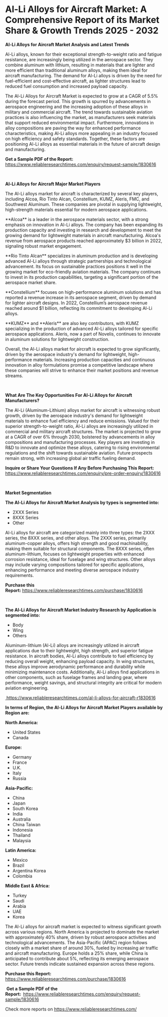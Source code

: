 <p><h1>Al-Li Alloys for Aircraft Market: A Comprehensive Report of its Market Share & Growth Trends 2025 - 2032</h1></p><p><strong>Al-Li Alloys for Aircraft Market Analysis and Latest Trends</strong></p>
<p><p>Al-Li alloys, known for their exceptional strength-to-weight ratio and fatigue resistance, are increasingly being utilized in the aerospace sector. They combine aluminum with lithium, resulting in materials that are lighter and more efficient than traditional aluminum alloys, making them ideal for aircraft manufacturing. The demand for Al-Li alloys is driven by the need for fuel-efficient and cost-effective aircraft, as lighter structures lead to reduced fuel consumption and increased payload capacity.</p><p>The Al-Li Alloys for Aircraft Market is expected to grow at a CAGR of 5.5% during the forecast period. This growth is spurred by advancements in aerospace engineering and the increasing adoption of these alloys in military and commercial aircraft. The trend towards sustainable aviation practices is also influencing the market, as manufacturers seek materials that support reduced environmental impact. Furthermore, innovations in alloy compositions are paving the way for enhanced performance characteristics, making Al-Li alloys more appealing in an industry focused on high efficiency and safety standards. Together, these factors are positioning Al-Li alloys as essential materials in the future of aircraft design and manufacturing.</p></p>
<p><strong>Get a Sample PDF of the Report:&nbsp;</strong> <a href="https://www.reliableresearchtimes.com/enquiry/request-sample/1830616?utm_campaign=2931&utm_medium=2&utm_source=Github&utm_content=ia&utm_term=03042025&utm_id=al-li-alloys-for-aircraft">https://www.reliableresearchtimes.com/enquiry/request-sample/1830616</a></p>
<p>&nbsp;</p>
<p><strong>Al-Li Alloys for Aircraft Major Market Players</strong></p>
<p><p>The Al-Li alloys market for aircraft is characterized by several key players, including Alcoa, Rio Tinto Alcan, Constellium, KUMZ, Aleris, FMC, and Southwest Aluminum. These companies are pivotal in supplying lightweight, high-strength materials essential for modern aerospace applications.</p><p>**Alcoa** is a leader in the aerospace materials sector, with a strong emphasis on innovation in Al-Li alloys. The company has been expanding its production capacity and investing in research and development to meet the growing demand for lightweight materials in aircraft manufacturing. Alcoa's revenue from aerospace products reached approximately $3 billion in 2022, signaling robust market engagement.</p><p>**Rio Tinto Alcan** specializes in aluminum production and is developing advanced Al-Li alloys through strategic partnerships and technological advancement. Its focus on sustainable practices positions it well in the growing market for eco-friendly aviation materials. The company continues to invest in its production capabilities, targeting a significant portion of the aerospace market share.</p><p>**Constellium** focuses on high-performance aluminum solutions and has reported a revenue increase in its aerospace segment, driven by demand for lighter aircraft designs. In 2022, Constellium’s aerospace revenue reached around $1 billion, reflecting its commitment to developing Al-Li alloys.</p><p>**KUMZ** and **Aleris** are also key contributors, with KUMZ specializing in the production of advanced Al-Li alloys tailored for specific aerospace applications. Aleris, now a part of Novelis, continues to innovate in aluminum solutions for lightweight construction.</p><p>Overall, the Al-Li alloys market for aircraft is expected to grow significantly, driven by the aerospace industry's demand for lightweight, high-performance materials. Increasing production capacities and continuous innovation in alloy formulations promise a competitive landscape where these companies will strive to enhance their market positions and revenue streams.</p></p>
<p>&nbsp;</p>
<p><strong>What Are The Key Opportunities For Al-Li Alloys for Aircraft Manufacturers?</strong></p>
<p><p>The Al-Li (Aluminum-Lithium) alloys market for aircraft is witnessing robust growth, driven by the aerospace industry's demand for lightweight materials to enhance fuel efficiency and reduce emissions. Valued for their superior strength-to-weight ratio, Al-Li alloys are increasingly utilized in commercial and military aircraft structures. The market is projected to grow at a CAGR of over 6% through 2030, bolstered by advancements in alloy compositions and manufacturing processes. Key players are investing in R&D to innovate and optimize these alloys, catering to rising environmental regulations and the shift towards sustainable aviation. Future prospects remain strong, with increasing global air traffic fueling demand.</p></p>
<p><strong>Inquire or Share Your Questions If Any Before Purchasing This Report:</strong> <a href="https://www.reliableresearchtimes.com/enquiry/pre-order-enquiry/1830616?utm_campaign=2931&utm_medium=2&utm_source=Github&utm_content=ia&utm_term=03042025&utm_id=al-li-alloys-for-aircraft">https://www.reliableresearchtimes.com/enquiry/pre-order-enquiry/1830616</a></p>
<p>&nbsp;</p>
<p><strong>Market Segmentation</strong></p>
<p><strong>The Al-Li Alloys for Aircraft Market Analysis by types is segmented into:</strong></p>
<p><ul><li>2XXX Series</li><li>8XXX Series</li><li>Other</li></ul></p>
<p><p>Al-Li alloys for aircraft are categorized mainly into three types: the 2XXX series, the 8XXX series, and other alloys. The 2XXX series, primarily aluminum-copper alloys, offers high strength and good machinability, making them suitable for structural components. The 8XXX series, often aluminum-lithium, focuses on lightweight properties with enhanced corrosion resistance, ideal for fuselage and wing structures. Other alloys may include varying compositions tailored for specific applications, enhancing performance and meeting diverse aerospace industry requirements.</p></p>
<p><strong>Purchase this Report:&nbsp;</strong><a href="https://www.reliableresearchtimes.com/purchase/1830616?utm_campaign=2931&utm_medium=2&utm_source=Github&utm_content=ia&utm_term=03042025&utm_id=al-li-alloys-for-aircraft">https://www.reliableresearchtimes.com/purchase/1830616</a></p>
<p>&nbsp;</p>
<p><strong>The Al-Li Alloys for Aircraft Market Industry Research by Application is segmented into:</strong></p>
<p><ul><li>Body</li><li>Wing</li><li>Others</li></ul></p>
<p><p>Aluminum-lithium (Al-Li) alloys are increasingly utilized in aircraft applications due to their lightweight, high strength, and superior fatigue resistance. In aircraft bodies, Al-Li alloys contribute to fuel efficiency by reducing overall weight, enhancing payload capacity. In wing structures, these alloys improve aerodynamic performance and durability while minimizing maintenance costs. Additionally, Al-Li alloys find applications in other components, such as fuselage frames and landing gear, where performance, weight savings, and structural integrity are critical for modern aviation engineering.</p></p>
<p><a href="https://www.reliableresearchtimes.com/al-li-alloys-for-aircraft-r1830616?utm_campaign=2931&utm_medium=2&utm_source=Github&utm_content=ia&utm_term=03042025&utm_id=al-li-alloys-for-aircraft">&nbsp;https://www.reliableresearchtimes.com/al-li-alloys-for-aircraft-r1830616</a></p>
<p><strong>In terms of Region, the Al-Li Alloys for Aircraft Market Players available by Region are:</strong></p>
<p>
    <p> <strong> North America: </strong>
        <ul>
            <li>United States</li>
            <li>Canada</li>
        </ul>
        </p> 
    <p> <strong> Europe: </strong>
        <ul>
            <li>Germany</li>
            <li>France</li>
            <li>U.K.</li>
            <li>Italy</li>
            <li>Russia</li>
        </ul>
        </p> 
    <p> <strong> Asia-Pacific: </strong>
        <ul>
            <li>China</li>
            <li>Japan</li>
            <li>South Korea</li>
            <li>India</li>
            <li>Australia</li>
            <li>China Taiwan</li>
            <li>Indonesia</li>
            <li>Thailand</li>
            <li>Malaysia</li>
        </ul>
        </p> 
    <p> <strong> Latin America: </strong>
        <ul>
            <li>Mexico</li>
            <li>Brazil</li>
            <li>Argentina Korea</li>
            <li>Colombia</li>
        </ul>
        </p> 
    <p> <strong> Middle East & Africa: </strong>
        <ul>
            <li>Turkey</li>
            <li>Saudi</li>
            <li>Arabia</li>
            <li>UAE</li>
            <li>Korea</li>
        </ul>
    </p>
    </p>
<p><p>The Al-Li alloys for aircraft market is expected to witness significant growth across various regions. North America is projected to dominate the market with approximately 40% share, driven by robust aerospace activities and technological advancements. The Asia-Pacific (APAC) region follows closely with a market share of around 30%, fueled by increasing air traffic and aircraft manufacturing. Europe holds a 25% share, while China is anticipated to contribute about 5%, reflecting its emerging aerospace sector. Future trends indicate sustained expansion across these regions.</p></p>
<p><strong>Purchase this Report: </strong><a href="https://www.reliableresearchtimes.com/purchase/1830616?utm_campaign=2931&utm_medium=2&utm_source=Github&utm_content=ia&utm_term=03042025&utm_id=al-li-alloys-for-aircraft">https://www.reliableresearchtimes.com/purchase/1830616</a></p>
<p>&nbsp;<strong>Get a Sample PDF of the Report:&nbsp;&nbsp;</strong><a href="https://www.reliableresearchtimes.com/enquiry/request-sample/1830616?utm_campaign=2931&utm_medium=2&utm_source=Github&utm_content=ia&utm_term=03042025&utm_id=al-li-alloys-for-aircraft">https://www.reliableresearchtimes.com/enquiry/request-sample/1830616</a></p>
<p><strong></strong></p>
<p>Check more reports on <a href="https://www.reliableresearchtimes.com/?utm_campaign=2931&utm_medium=2&utm_source=Github&utm_content=ia&utm_term=03042025&utm_id=al-li-alloys-for-aircraft">https://www.reliableresearchtimes.com/</a></p>